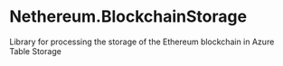 # Nethereum.BlockchainStorage
Library for processing the storage of the Ethereum blockchain in Azure Table Storage
